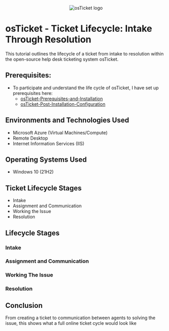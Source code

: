 <p align="center">
<img src="https://i.imgur.com/Clzj7Xs.png" alt="osTicket logo"/>
</p>

<h1>osTicket - Ticket Lifecycle: Intake Through Resolution</h1>
This tutorial outlines the lifecycle of a ticket from intake to resolution within the open-source help desk ticketing system osTicket.<br />

<h2>Prerequisites:</h2>

- To participate and understand the life cycle of osTicket, I have set up prerequisites here:
  - <a href="https://github.com/JOmega12/osTicket-Prerequisites-and-Installation">osTicket-Prerequisites-and-Installation</a>
  - <a href="https://github.com/JOmega12/osTicket-Post-Installation-Configuration">osTicket-Post-Installation-Configuration</a>

<h2>Environments and Technologies Used</h2>

- Microsoft Azure (Virtual Machines/Compute)
- Remote Desktop
- Internet Information Services (IIS)

<h2>Operating Systems Used </h2>

- Windows 10</b> (21H2)

<h2>Ticket Lifecycle Stages</h2>

- Intake
- Assignment and Communication
- Working the Issue
- Resolution

<h2>Lifecycle Stages</h2>

  <h3>Intake</h3>
  
  
  <h3>Assignment and Communication</h3>
  
  
  <h3>Working The Issue</h3>
  
  
  <h3>Resolution</h3>


<h2>Conclusion</h2>
  <p>From creating a ticket to communication between agents to solving the issue, this shows what a full online ticket cycle would look like</p>
<br />
